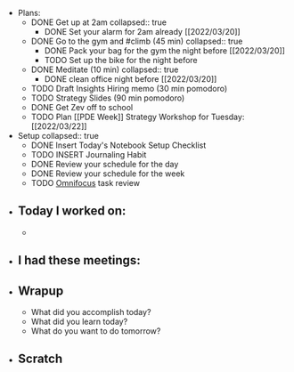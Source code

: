 - Plans:
	- DONE Get up at 2am
	  collapsed:: true
		- DONE Set your alarm for 2am already [[2022/03/20]]
	- DONE Go to the gym and #climb (45 min)
	  collapsed:: true
		- DONE Pack your bag for the gym the night before [[2022/03/20]]
		- TODO Set up the bike for the night before
	- DONE Meditate (10 min)
	  collapsed:: true
		- DONE clean office night before [[2022/03/20]]
	- TODO Draft Insights Hiring memo (30 min pomodoro)
	- TODO Strategy Slides (90 min pomodoro)
	- DONE Get Zev off to school
	- TODO Plan [[PDE Week]] Strategy Workshop for Tuesday: [[2022/03/22]]
- Setup
  collapsed:: true
	- DONE Insert Today's Notebook Setup Checklist
	- TODO INSERT Journaling Habit
	- DONE Review your schedule for the day
	- DONE Review your schedule for the week
	- TODO [Omnifocus](omnifocus://) task review
- ## Today I worked on:
	-
- ## I had these meetings:
- ## Wrapup
	- What did you accomplish today?
	- What did you learn today?
	- What do you want to do tomorrow?
- ## Scratch